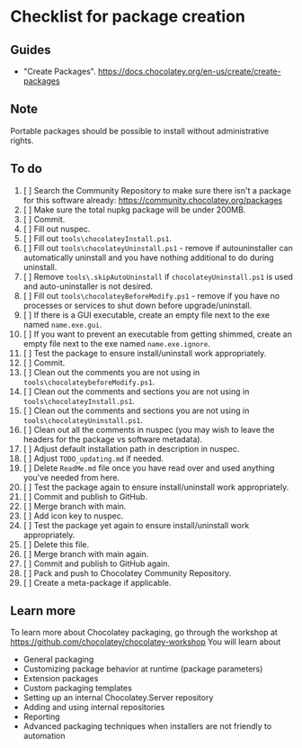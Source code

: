# Checklist for package creation

## Guides

- "Create Packages". <https://docs.chocolatey.org/en-us/create/create-packages>

## Note

Portable packages should be possible to install without administrative rights.

## To do

1. [ ] Search the Community Repository to make sure there isn't a package for this software already: <https://community.chocolatey.org/packages>
2. [ ] Make sure the total nupkg package will be under 200MB.
3. [ ] Commit.
4. [ ] Fill out nuspec.
5. [ ] Fill out `tools\chocolateyInstall.ps1`.
6. [ ] Fill out `tools\chocolateyUninstall.ps1` - remove if autouninstaller can automatically uninstall and you have nothing additional to do during uninstall.
7. [ ] Remove `tools\.skipAutoUninstall` if `chocolateyUninstall.ps1` is used and auto-uninstaller is not desired.
8. [ ] Fill out `tools\chocolateyBeforeModify.ps1` - remove if you have no processes or services to shut down before upgrade/uninstall.
9. [ ] If there is a GUI executable, create an empty file next to the exe named `name.exe.gui`.
10. [ ] If you want to prevent an executable from getting shimmed, create an empty file next to the exe named `name.exe.ignore`.
11. [ ] Test the package to ensure install/uninstall work appropriately.
12. [ ] Commit.
13. [ ] Clean out the comments you are not using in `tools\chocolateybeforeModify.ps1`.
14. [ ] Clean out the comments and sections you are not using in `tools\chocolateyInstall.ps1`.
15. [ ] Clean out the comments and sections you are not using in `tools\chocolateyUninstall.ps1`.
16. [ ] Clean out all the comments in nuspec (you may wish to leave the headers for the package vs software metadata).
17. [ ] Adjust default installation path in description in nuspec.
18. [ ] Adjust `TODO_updating.md` if needed.
19. [ ] Delete `ReadMe.md` file once you have read over and used anything you've needed from here.
20. [ ] Test the package again to ensure install/uninstall work appropriately.
21. [ ] Commit and publish to GitHub.
22. [ ] Merge branch with main.
23. [ ] Add icon key to nuspec.
24. [ ] Test the package yet again to ensure install/uninstall work appropriately.
25. [ ] Delete this file.
26. [ ] Merge branch with main again.
27. [ ] Commit and publish to GitHub again.
28. [ ] Pack and push to Chocolatey Community Repository.
29. [ ] Create a meta-package if applicable.

## Learn more

To learn more about Chocolatey packaging, go through the workshop at <https://github.com/chocolatey/chocolatey-workshop>
You will learn about

- General packaging
- Customizing package behavior at runtime (package parameters)
- Extension packages
- Custom packaging templates
- Setting up an internal Chocolatey.Server repository
- Adding and using internal repositories
- Reporting
- Advanced packaging techniques when installers are not friendly to automation
